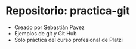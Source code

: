 # Repositorio: practica-git

* Creado por Sebastián Pavez
* Ejemplos de git y Git Hub
* Solo práctica del curso profesional de Platzi
